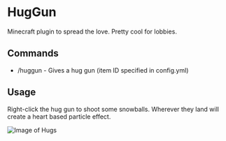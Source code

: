 # HugGun

Minecraft plugin to spread the love. Pretty cool for lobbies.

## Commands

* /huggun - Gives a hug gun (item ID specified in config.yml)

## Usage

Right-click the hug gun to shoot some snowballs. Wherever they land will create a heart based particle effect.

![Image of Hugs](http://i.imgur.com/UgWhqbe.jpg)
